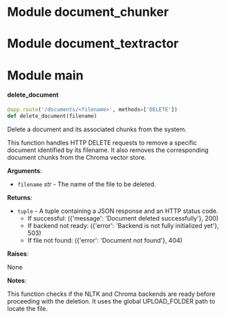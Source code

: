 <a id="document_chunker"></a>

# Module document\_chunker

<a id="document_textractor"></a>

# Module document\_textractor

<a id="main"></a>

# Module main

<a id="main.delete_document"></a>

#### delete\_document

```python
@app.route('/documents/<filename>', methods=['DELETE'])
def delete_document(filename)
```

Delete a document and its associated chunks from the system.

This function handles HTTP DELETE requests to remove a specific document
identified by its filename. It also removes the corresponding document
chunks from the Chroma vector store.

**Arguments**:

- `filename` _str_ - The name of the file to be deleted.
  

**Returns**:

- `tuple` - A tuple containing a JSON response and an HTTP status code.
  - If successful: ({'message': 'Document deleted successfully'}, 200)
  - If backend not ready: ({'error': 'Backend is not fully initialized yet'}, 503)
  - If file not found: ({'error': 'Document not found'}, 404)
  

**Raises**:

  None
  

**Notes**:

  This function checks if the NLTK and Chroma backends are ready before
  proceeding with the deletion. It uses the global UPLOAD_FOLDER path to
  locate the file.


